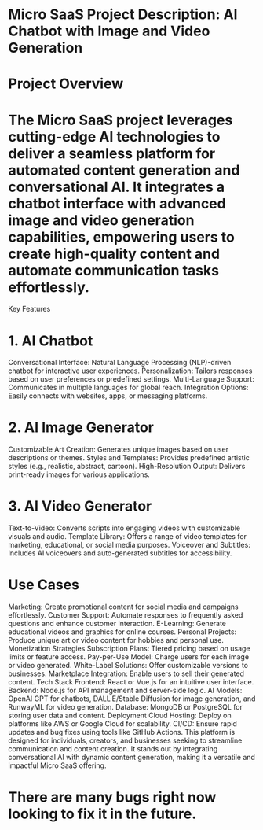 # Micro SaaS Project Description: AI Chatbot with Image and Video Generation

# Project Overview
# The Micro SaaS project leverages cutting-edge AI technologies to deliver a seamless platform for automated content generation and conversational AI. It integrates a chatbot interface with advanced image and video generation capabilities, empowering users to create high-quality content and automate communication tasks effortlessly.

Key Features
# 1. AI Chatbot
Conversational Interface: Natural Language Processing (NLP)-driven chatbot for interactive user experiences.
Personalization: Tailors responses based on user preferences or predefined settings.
Multi-Language Support: Communicates in multiple languages for global reach.
Integration Options: Easily connects with websites, apps, or messaging platforms.
# 2. AI Image Generator
Customizable Art Creation: Generates unique images based on user descriptions or themes.
Styles and Templates: Provides predefined artistic styles (e.g., realistic, abstract, cartoon).
High-Resolution Output: Delivers print-ready images for various applications.
# 3. AI Video Generator
Text-to-Video: Converts scripts into engaging videos with customizable visuals and audio.
Template Library: Offers a range of video templates for marketing, educational, or social media purposes.
Voiceover and Subtitles: Includes AI voiceovers and auto-generated subtitles for accessibility.
# Use Cases
Marketing: Create promotional content for social media and campaigns effortlessly.
Customer Support: Automate responses to frequently asked questions and enhance customer interaction.
E-Learning: Generate educational videos and graphics for online courses.
Personal Projects: Produce unique art or video content for hobbies and personal use.
Monetization Strategies
Subscription Plans: Tiered pricing based on usage limits or feature access.
Pay-per-Use Model: Charge users for each image or video generated.
White-Label Solutions: Offer customizable versions to businesses.
Marketplace Integration: Enable users to sell their generated content.
Tech Stack
Frontend: React or Vue.js for an intuitive user interface.
Backend: Node.js for API management and server-side logic.
AI Models: OpenAI GPT for chatbots, DALL·E/Stable Diffusion for image generation, and RunwayML for video generation.
Database: MongoDB or PostgreSQL for storing user data and content.
Deployment
Cloud Hosting: Deploy on platforms like AWS or Google Cloud for scalability.
CI/CD: Ensure rapid updates and bug fixes using tools like GitHub Actions.
This platform is designed for individuals, creators, and businesses seeking to streamline communication and content creation. It stands out by integrating conversational AI with dynamic content generation, making it a versatile and impactful Micro SaaS offering.




# There are many bugs right now looking to fix it in the future.
